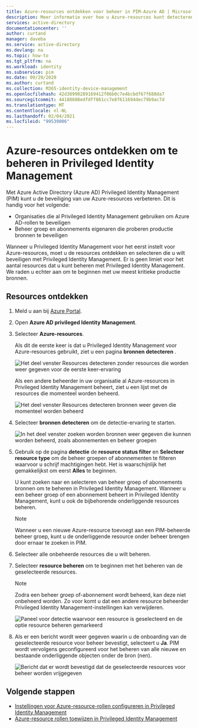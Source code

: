 ```yaml
---
title: Azure-resources ontdekken voor beheer in PIM-Azure AD | Microsoft Docs
description: Meer informatie over hoe u Azure-resources kunt detecteren om te beheren in Azure AD Privileged Identity Management (PIM).
services: active-directory
documentationcenter: ''
author: curtand
manager: daveba
ms.service: active-directory
ms.devlang: na
ms.topic: how-to
ms.tgt_pltfrm: na
ms.workload: identity
ms.subservice: pim
ms.date: 09/29/2020
ms.author: curtand
ms.collection: M365-identity-device-management
ms.openlocfilehash: 42d38990289169412f06b0c7e4bcbdf67f688da7
ms.sourcegitcommit: 44188608edfdff861cc7e8f611694dec79b9ac7d
ms.translationtype: MT
ms.contentlocale: nl-NL
ms.lasthandoff: 02/04/2021
ms.locfileid: "99539006"
---
```

# <a name="discover-azure-resources-to-manage-in-privileged-identity-management"></a>Azure-resources ontdekken om te beheren in Privileged Identity Management

Met Azure Active Directory (Azure AD) Privileged Identity Management (PIM) kunt u de beveiliging van uw Azure-resources verbeteren. Dit is handig voor het volgende:

- Organisaties die al Privileged Identity Management gebruiken om Azure AD-rollen te beveiligen
- Beheer groep en abonnements eigenaren die proberen productie bronnen te beveiligen

Wanneer u Privileged Identity Management voor het eerst instelt voor Azure-resources, moet u de resources ontdekken en selecteren die u wilt beveiligen met Privileged Identity Management. Er is geen limiet voor het aantal resources dat u kunt beheren met Privileged Identity Management. We raden u echter aan om te beginnen met uw meest kritieke productie bronnen.

## <a name="discover-resources"></a>Resources ontdekken

1. Meld u aan bij [Azure Portal](https://portal.azure.com/).

1. Open **Azure AD privileged Identity Management**.

1. Selecteer **Azure-resources**.

    Als dit de eerste keer is dat u Privileged Identity Management voor Azure-resources gebruikt, ziet u een pagina **bronnen detecteren** .

    ![Het deel venster Resources detecteren zonder resources die worden weer gegeven voor de eerste keer-ervaring](./media/pim-resource-roles-discover-resources/discover-resources-first-run.png)

    Als een andere beheerder in uw organisatie al Azure-resources in Privileged Identity Management beheert, ziet u een lijst met de resources die momenteel worden beheerd.

    ![Het deel venster Resources detecteren bronnen weer geven die momenteel worden beheerd](./media/pim-resource-roles-discover-resources/discover-resources.png)

1. Selecteer **bronnen detecteren** om de detectie-ervaring te starten.

    ![In het deel venster zoeken worden bronnen weer gegeven die kunnen worden beheerd, zoals abonnementen en beheer groepen](./media/pim-resource-roles-discover-resources/discovery-pane.png)

1. Gebruik op de pagina **detectie** de **resource status filter** en **Selecteer resource type** om de beheer groepen of abonnementen te filteren waarvoor u schrijf machtigingen hebt. Het is waarschijnlijk het gemakkelijkst om eerst **Alles** te beginnen.

   U kunt zoeken naar en selecteren van beheer groep of abonnements bronnen om te beheren in Privileged Identity Management. Wanneer u een beheer groep of een abonnement beheert in Privileged Identity Management, kunt u ook de bijbehorende onderliggende resources beheren.

   > [!Note]
   > Wanneer u een nieuwe Azure-resource toevoegt aan een PIM-beheerde beheer groep, kunt u de onderliggende resource onder beheer brengen door ernaar te zoeken in PIM.

1. Selecteer alle onbeheerde resources die u wilt beheren.

1. Selecteer **resource beheren** om te beginnen met het beheren van de geselecteerde resources.

    > [!NOTE]
    > Zodra een beheer groep of-abonnement wordt beheerd, kan deze niet onbeheerd worden. Zo voor komt u dat een andere resource beheerder Privileged Identity Management-instellingen kan verwijderen.

    ![Paneel voor detectie waarvoor een resource is geselecteerd en de optie resource beheren gemarkeerd](./media/pim-resource-roles-discover-resources/discovery-manage-resource.png)

1. Als er een bericht wordt weer gegeven waarin u de onboarding van de geselecteerde resource voor beheer bevestigt, selecteert u **Ja**. PIM wordt vervolgens geconfigureerd voor het beheren van alle nieuwe en bestaande onderliggende objecten onder de bron (nen).

    ![Bericht dat er wordt bevestigd dat de geselecteerde resources voor beheer worden vrijgegeven](./media/pim-resource-roles-discover-resources/discovery-manage-resource-message.png)

## <a name="next-steps"></a>Volgende stappen

- [Instellingen voor Azure-resource-rollen configureren in Privileged Identity Management](pim-resource-roles-configure-role-settings.md)
- [Azure-resource rollen toewijzen in Privileged Identity Management](pim-resource-roles-assign-roles.md)
